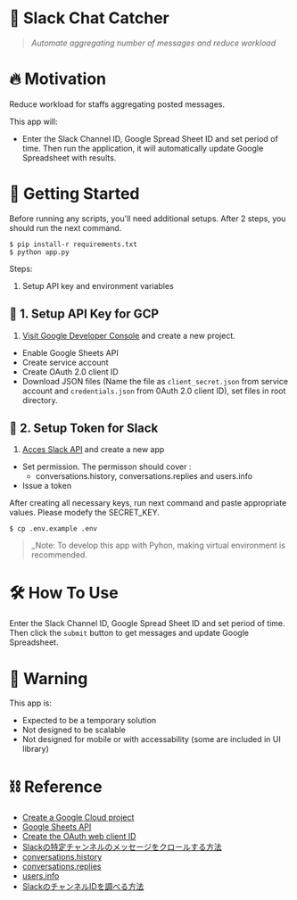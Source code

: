 # 🧐 Slack Chat Catcher

> _Automate aggregating number of messages and reduce workload_

# 🔥 Motivation

Reduce workload for staffs aggregating posted messages.

This app will:

- Enter the Slack Channel ID, Google Spread Sheet ID and set period of time. Then run the application, it will automatically update Google Spreadsheet with results.

# 🛫 Getting Started

Before running any scripts, you'll need additional setups. After 2 steps, you should run the next command.

```shell
$ pip install-r requirements.txt
$ python app.py
```

Steps:

1. Setup API key and environment variables


## 🔑 1. Setup API Key for GCP

1. [Visit Google Developer Console](https://console.developers.google.com/) and create a new project.

- Enable Google Sheets API
- Create service account
- Create OAuth 2.0 client ID
- Download JSON files (Name the file as `client_secret.json` from service account and `credentials.json` from 0Auth 2.0 client ID), set files in root directory. 

## 🔑 2. Setup Token for Slack 

1. [Acces Slack API](https://api.slack.com/apps) and create a new app

- Set permission. The permisson should cover :
    - conversations.history, conversations.replies and users.info
- Issue a token 

After creating all necessary keys, run next command and paste appropriate values.
Please modefy the SECRET_KEY. 

```shell
$ cp .env.example .env
```

> _Note: To develop this app with Pyhon, making virtual environment is recommended.  


# 🛠 How To Use

Enter the Slack Channel ID, Google Spread Sheet ID and set period of time.
Then click the `submit` button to get messages and update Google Spreadsheet.

# 🚧 Warning

This app is:

- Expected to be a temporary solution
- Not designed to be scalable
- Not designed for mobile or with accessability (some are included in UI library)

# ⛓ Reference

- [Create a Google Cloud project](https://developers.google.com/workspace/guides/create-project)
- [Google Sheets API](https://console.cloud.google.com/apis/library/sheets.googleapis.com)
- [Create the OAuth web client ID](https://support.google.com/workspacemigrate/answer/9222992) 
- [Slackの特定チャンネルのメッセージをクロールする方法](https://qiita.com/yoshii0110/items/2a7ea29ca8a40a9e42f4)
- [conversations.history](https://api.slack.com/methods/conversations.history)
- [conversations.replies](https://api.slack.com/methods/conversations.replies)
- [users.info](https://api.slack.com/methods/users.info)
- [SlackのチャンネルIDを調べる方法](https://auto-worker.com/blog/?p=132)